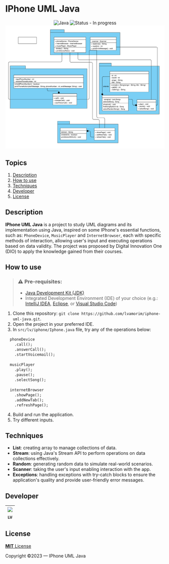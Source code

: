 # IPhone UML Java
<div align="center">
  <img src="https://img.shields.io/badge/java-%23ED8B00.svg?style=for-the-badge&logo=openjdk&logoColor=white" alt="Java">
  <img src="https://img.shields.io/badge/status-in_progress-yellow?style=for-the-badge" alt="Status - In progress">
  <br>
</div>

<img src="./uml.svg" alt="Iphone's UML Diagram">

## Topics
1. [Description](#description)
2. [How to use](#how-to-use)
3. [Techniques](#techniques)
4. [Developer](#developer)
5. [License](#license)

## Description
**IPhone UML Java** is a project to study UML diagrams and its implementation using Java, inspired on some IPhone's essential functions, such as: `PhoneDevice`, `MusicPlayer` and `InternetBrowser`, each with specific methods of interaction, allowing user's input and executing operations based on data validity. The project was proposed by Digital Innovation One (DIO) to apply the knowledge gained from their courses.

## How to use
> ### ⚠ Pre-requisites:
> - [Java Development Kit (JDK)](https://www.oracle.com/java/technologies/downloads/)
> - Integrated Development Environment (IDE) of your choice (e.g.: [IntelliJ IDEA](https://www.jetbrains.com/idea/download/?section=windows), [Eclipse](https://www.eclipse.org/downloads/), or [Visual Studio Code](https://code.visualstudio.com/download))

1. Clone this repository: `git clone https://github.com/lvamorim/iphone-uml-java.git`.
2. Open the project in your preferred IDE.
3. In `src/lv/iphone/Iphone.java` file, try any of the operations below:
```
  phoneDevice
    .call();
    .answerCall();
    .startVoicemail();
  
  musicPlayer
    .play();
    .pause();
    .selectSong();
  
  internetBrowser
    .showPage();
    .addNewTab();
    .refreshPage();
```
4. Build and run the application.
5. Try different inputs.

## Techniques
- **List**: creating array to manage collections of data.
- **Stream**: using Java's Stream API to perform operations on data collections effectively.
- **Random**: generating random data to simulate real-world scenarios.
- **Scanner**: taking the user's input enabling interaction with the app.
- **Exceptions**: handling exceptions with try-catch blocks to ensure the application's quality and provide user-friendly error messages.

## Developer
| [<img src="https://github.com/lvamorim.png" width=100><br><sub>LV</sub>](https://github.com/lvamorim) |
| :---: |

## License
[**MIT** License](https://github.com/lvamorim/iphone-uml-java/blob/main/LICENSE)

Copyright ©2023 — IPhone UML Java

